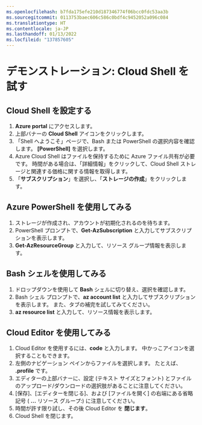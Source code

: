 ```yaml
---
ms.openlocfilehash: b7fda175efe210d187346774f06bcc0fdc53aa3b
ms.sourcegitcommit: 0113753baec606c586c0bdf4c9452052a096c084
ms.translationtype: HT
ms.contentlocale: ja-JP
ms.lasthandoff: 01/13/2022
ms.locfileid: "137857605"
---
```

# <a name="demonstration-experiment-with-the-cloud-shell"></a>デモンストレーション: Cloud Shell を試す

## <a name="configure-the-cloud-shell"></a>Cloud Shell を設定する

1. **Azure portal** にアクセスします。
2. 上部バナーの **Cloud Shell** アイコンをクリックします。
3. 「Shell へようこそ」ページで、Bash または PowerShell の選択内容を確認します。 **[PowerShell]** を選択します。
4. Azure Cloud Shell はファイルを保持するために Azure ファイル共有が必要です。 時間がある場合は、「詳細情報」をクリックして、Cloud Shell ストレージと関連する価格に関する情報を取得します。
5. 「**サブスクリプション**」を選択し、「**ストレージの作成**」をクリックします。 

## <a name="experiment-with-azure-powershell"></a>Azure PowerShell を使用してみる

1. ストレージが作成され、アカウントが初期化されるのを待ちます。
2. PowerShell プロンプトで、**Get-AzSubscription** と入力してサブスクリプションを表示します。
3. **Get-AzResourceGroup** と入力して、リソース グループ情報を表示します。

## <a name="experiment-with-the-bash-shell"></a>Bash シェルを使用してみる

1. ドロップダウンを使用して **Bash** シェルに切り替え、選択を確認します。
2. Bash シェル プロンプトで、**az account list** と入力してサブスクリプションを表示します。 また、タブの補完を試してみてください。 
3. **az resource list** と入力して、リソース情報を表示します。

## <a name="experiment-with-the-cloud-editor"></a>Cloud Editor を使用してみる

1. Cloud Editor を使用するには、**code** と入力します。 中かっこアイコンを選択することもできます。 
2. 左側のナビゲーション ペインからファイルを選択します。 たとえば、 **.profile** です。
3. エディターの上部バナーに、設定 (テキスト サイズとフォント) とファイルのアップロード/ダウンロードの選択肢があることに注意してください。
4. [保存]、[エディターを閉じる]、および [ファイルを開く] の右端にある省略記号 ( **...** リソース グループ:) に注意してください。
5. 時間が許す限り試し、その後 Cloud Editor を **閉じます**。 
6. Cloud Shell を閉じます。